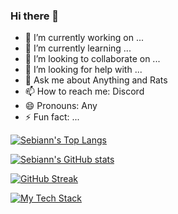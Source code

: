 ### Hi there 👋
- 🔭 I’m currently working on ...
- 🌱 I’m currently learning ...
- 👯 I’m looking to collaborate on ...
- 🤔 I’m looking for help with ...
- 💬 Ask me about Anything and Rats
- 📫 How to reach me: Discord
- 😄 Pronouns: Any
- ⚡ Fun fact: ...

[![Sebiann's Top Langs](https://github-readme-stats.vercel.app/api/top-langs/?username=Sebiann&layout=compact&bg_color=100deg,178822,FB0000&title_color=fff&text_color=fff)](https://github.com/anuraghazra/github-readme-stats)

[![Sebiann's GitHub stats](https://github-readme-stats.vercel.app/api?username=Sebiann&show_icons=true&theme=catppuccin_mocha)](https://github.com/anuraghazra/github-readme-stats)

[![GitHub Streak](https://streak-stats.demolab.com?user=Sebiann&theme=catppuccin-mocha)](https://git.io/streak-stats)

[![My Tech Stack](https://github-readme-tech-stack.vercel.app/api/cards?lineCount=1&theme=catppuccin_mocha&bg=%231e1e2e&badge=%23181825&border=%236c7086&titleColor=%2394e2d5&line1=javascript%2Cjavascript%2CF7DF1E%3Bredbull%2Credbull%2CDB0A40%3B)](https://github-readme-tech-stack.vercel.app/)
